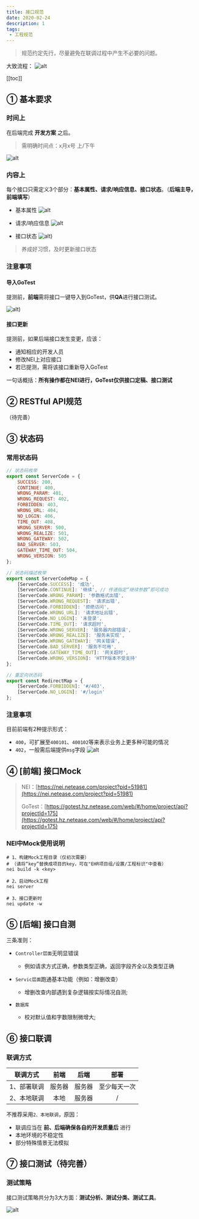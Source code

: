 ```yaml
---
title: 接口规范
date: 2020-02-24
description: 1
tags:
 - 工程规范
---
```

> 规范约定先行，尽量避免在联调过程中产生不必要的问题。

大致流程：
![alt](./img/interface-0.png)

[[toc]]

## ① 基本要求
### 时间上
在后端完成 **开发方案** 之后。
> 需明确时间点：x月x号 上/下午

![alt](./img/interface-1.png)

### 内容上
每个接口只需定义3个部分：**基本属性、请求/响应信息、接口状态**。（**后端主导，前端填写**）

 - 基本属性
![alt](./img/interface-2.png)

 - 请求/响应信息
![alt](./img/interface-3.png)

 - 接口状态
![alt](./img/interface-4.png))

> 养成好习惯，及时更新接口状态


### 注意事项
#### 导入GoTest
提测前，**前端**需将接口一键导入到GoTest，供**QA**进行接口测试。

![alt](./img/interface-5.png))

#### 接口更新
提测前，如果后端接口发生变更，应该：
 - 通知相应的开发人员
 - 修改NEI上对应接口
 - 若已提测，需将该接口重新导入GoTest

一句话概括：**所有操作都在NEI进行，GoTest仅供接口定稿、接口测试**

## ② RESTful API规范 <Badge type="error" text="New"/>
（待完善）

## ③ 状态码
### 常用状态码
```js
// 状态码枚举
export const ServerCode = {
    SUCCESS: 200,
    CONTINUE: 400,
    WRONG_PARAM: 401,
    WRONG_REQUEST: 402,
    FORBIDDEN: 403,
    WRONG_URL: 404,
    NO_LOGIN: 406,
    TIME_OUT: 408,
    WRONG_SERVER: 500,
    WRONG_REALIZE: 501,
    WRONG_GATEWAY: 502,
    BAD_SERVER: 503,
    GATEWAY_TIME_OUT: 504,
    WRONG_VERSION: 505
};

// 状态码描述枚举
export const ServerCodeMap = {
    [ServerCode.SUCCESS]: '成功',
    [ServerCode.CONTINUE]: '继续', // 传递指定“继续参数”即可成功
    [ServerCode.WRONG_PARAM]: '参数格式出错',
    [ServerCode.WRONG_REQUEST]: '请求出错',
    [ServerCode.FORBIDDEN]: '拒绝访问',
    [ServerCode.WRONG_URL]: '请求地址出错',
    [ServerCode.NO_LOGIN]: '未登录',
    [ServerCode.TIME_OUT]: '请求超时',
    [ServerCode.WRONG_SERVER]: '服务器内部错误',
    [ServerCode.WRONG_REALIZE]: '服务未实现',
    [ServerCode.WRONG_GATEWAY]: '网关错误',
    [ServerCode.BAD_SERVER]: '服务不可用',
    [ServerCode.GATEWAY_TIME_OUT]: '网关超时',
    [ServerCode.WRONG_VERSION]: 'HTTP版本不受支持'
};

// 重定向状态码
export const RedirectMap = {
    [ServerCode.FORBIDDEN]: '#/403',
    [ServerCode.NO_LOGIN]: '#/login'
};
```
### 注意事项
目前前端有2种提示形式：
 - `400`，可扩展至`400101`、`400102`等来表示业务上更多种可能的情况
 - `402`，一般需后端提供`msg`字段
![alt](./img/interface-6.png)

## ④ [前端] 接口Mock <Badge type="error" text="New"/>
<!-- 建议：NEI作为**接口编辑平台**（开发用），GoTest作为**接口提测平台**（QA用）。 -->

> NEI：[https://nei.netease.com/project?pid=51981](https://nei.netease.com/project?pid=51981)
> 
> GoTest：[https://gotest.hz.netease.com/web/#/home/project/api?projectId=175](https://gotest.hz.netease.com/web/#/home/project/api?projectId=175)



### NEI中Mock使用说明
```
# 1、构建Mock工程目录（仅初次需要）
# （请将“key”替换成项目的key，可在"EHR项目组/设置/工程标识"中查看）
nei build -k <key>

# 2、启动Mock工程
nei server

# 3、接口更新时
nei update -w
```

## ⑤ [后端] 接口自测 <Badge type="error" text="New"/>
三条准则：
 - `Controller层面`无明显错误
    - 例如请求方式正确，参数类型正确，返回字段齐全以及类型正确

 - `Servic层面`跑通基本功能（例如：增删改查）
    - 增删改查内部遇到复杂逻辑按实际情况自测;

 - `数据库`
    - 校对默认值和字数限制微增大;

## ⑥ 接口联调
### 联调方式
| 联调方式 | 前端 | 后端 | 部署 |
| ----- |:---:|:---:|:---:|
| 1、部署联调 | 服务器 | 服务器 | 至少每天一次 |
| 2、本地联调 | 本地 | 服务器 | / |

不推荐采用`2、本地联调`，原因：
 - 联调应当在 **前、后端确保各自的开发质量后** 进行
 - 本地环境的不稳定性
 - 部分特殊情景无法模拟

## ⑦ 接口测试（待完善）

### 测试策略
接口测试策略共分为3大方面：**测试分析、测试分类、测试工具**。

![alt](./img/interface-7.png)


